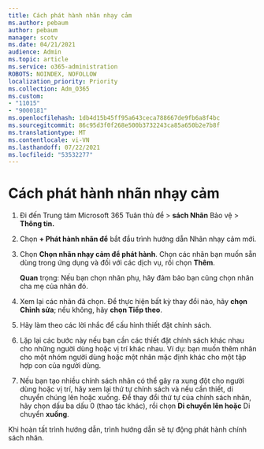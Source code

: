 ```yaml
---
title: Cách phát hành nhãn nhạy cảm
ms.author: pebaum
author: pebaum
manager: scotv
ms.date: 04/21/2021
audience: Admin
ms.topic: article
ms.service: o365-administration
ROBOTS: NOINDEX, NOFOLLOW
localization_priority: Priority
ms.collection: Adm_O365
ms.custom:
- "11015"
- "9000181"
ms.openlocfilehash: 1db4d15b45ff95a643ceca788667de9fb6a8f4bc
ms.sourcegitcommit: 86c95d3f0f268e500b3732243ca85a650b2e7b8f
ms.translationtype: MT
ms.contentlocale: vi-VN
ms.lasthandoff: 07/22/2021
ms.locfileid: "53532277"
---
```

# <a name="how-to-publish-a-sensitivity-label"></a>Cách phát hành nhãn nhạy cảm

1. Đi đến Trung tâm Microsoft 365 Tuân thủ để > **sách Nhãn** Bảo vệ  >  **Thông tin.**

1. Chọn **+ Phát hành nhãn để** bắt đầu trình hướng dẫn Nhãn nhạy cảm mới.

1. Chọn **Chọn nhãn nhạy cảm để phát hành**. Chọn các nhãn bạn muốn sẵn dùng trong ứng dụng và đối với các dịch vụ, rồi chọn **Thêm**.

    **Quan** trọng: Nếu bạn chọn nhãn phụ, hãy đảm bảo bạn cũng chọn nhãn cha mẹ của nhãn đó.

1. Xem lại các nhãn đã chọn. Để thực hiện bất kỳ thay đổi nào, hãy **chọn Chỉnh sửa**; nếu không, hãy **chọn Tiếp theo**.

1. Hãy làm theo các lời nhắc để cấu hình thiết đặt chính sách.

1. Lặp lại các bước này nếu bạn cần các thiết đặt chính sách khác nhau cho những người dùng hoặc vị trí khác nhau. Ví dụ: bạn muốn thêm nhãn cho một nhóm người dùng hoặc một nhãn mặc định khác cho một tập hợp con của người dùng.

1. Nếu bạn tạo nhiều chính sách nhãn có thể gây ra xung đột cho người dùng hoặc vị trí, hãy xem lại thứ tự chính sách và nếu cần thiết, di chuyển chúng lên hoặc xuống. Để thay đổi thứ tự của chính sách nhãn, hãy chọn dấu ba dấu 0 (thao tác khác), rồi chọn **Di chuyển lên hoặc** Di chuyển **xuống**.

Khi hoàn tất trình hướng dẫn, trình hướng dẫn sẽ tự động phát hành chính sách nhãn.